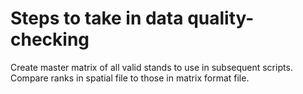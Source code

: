 # Steps to take in data quality-checking

Create master matrix of all valid stands to use in subsequent scripts. 
Compare ranks in spatial file to those in matrix format file. 


